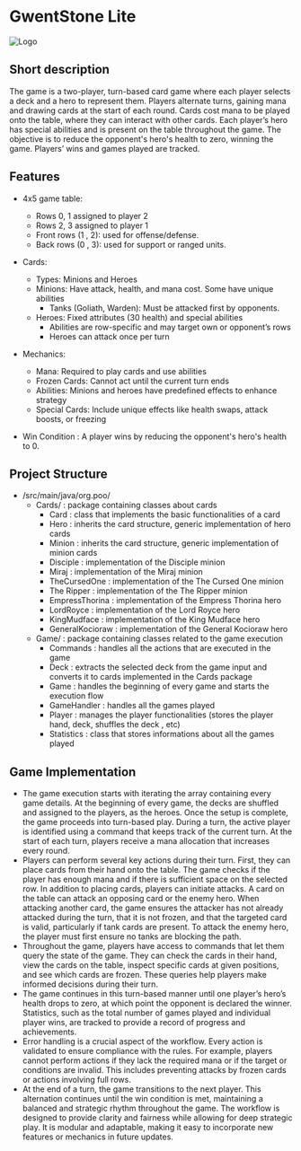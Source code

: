 
# GwentStone Lite

![Logo](https://ocw.cs.pub.ro/courses/_media/poo-ca-cd/teme/banner_poo-01.png?w=800&tok=16a3e9)

## Short description

The game is a two-player, turn-based card game where each player selects a deck and a hero to represent them. Players alternate turns, gaining mana and drawing cards at the start of each round. Cards cost mana to be played onto the table, where they can interact with other cards. Each player’s hero has special abilities and is present on the table throughout the game. The objective is to reduce the opponent's hero's health to zero, winning the game. Players’ wins and games played are tracked.


## Features

- 4x5 game table:
  - Rows 0, 1 assigned to player 2
  - Rows 2, 3 assigned to player 1
  - Front rows (1 , 2): used for offense/defense.
  - Back rows (0 , 3): used for support or ranged units.
- Cards:
  - Types: Minions and Heroes
  - Minions: Have attack, health, and mana cost. Some have unique abilities
    - Tanks (Goliath, Warden): Must be attacked first by opponents.
  - Heroes: Fixed attributes (30 health) and special abilities
    - Abilities are row-specific and may target own or opponent’s rows
    - Heroes can attack once per turn

- Mechanics:
  - Mana: Required to play cards and use abilities
  - Frozen Cards: Cannot act until the current turn ends
  - Abilities: Minions and heroes have predefined effects to enhance strategy
  - Special Cards: Include unique effects like health swaps, attack boosts, or freezing
-  Win Condition : A player wins by reducing the opponent's hero's health to 0.




## Project Structure
- /src/main/java/org.poo/
  - Cards/ : package containing classes about cards
    - Card : class that implements the basic functionalities of a card
    - Hero : inherits the card structure, generic implementation of hero cards
    - Minion : inherits the card structure, generic implementation of minion cards
    - Disciple : implementation of the Disciple minion
    - Miraj : implementation of the Miraj minion
    - TheCursedOne : implementation of the The Cursed One minion
    - The Ripper : implementation of the The Ripper minion
    - EmpressThorina : implementation of the Empress Thorina hero
    - LordRoyce : implementation of the Lord Royce hero
    - KingMudface : implementation of the King Mudface hero
    - GeneralKocioraw : implementation of the General Kocioraw hero
  - Game/ : package containing classes related to the game execution
    - Commands : handles all the actions that are executed in the game
    - Deck : extracts the selected deck from the game input and converts it to cards implemented in the Cards package
    - Game : handles the beginning of every game and starts the execution flow
    - GameHandler : handles all the games played
    - Player : manages the player functionalities (stores the player hand, deck, shuffles the deck , etc)
    - Statistics : class that stores informations about all the games played
## Game Implementation
- The game execution starts with iterating the array containing every game details. At the beginning of every game, the decks are shuffled and assigned to the players, as the heroes. Once the setup is complete, the game proceeds into turn-based play. During a turn, the active player is identified using a command that keeps track of the current turn. At the start of each turn, players receive a mana allocation that increases every round.
- Players can perform several key actions during their turn. First, they can place cards from their hand onto the table. The game checks if the player has enough mana and if there is sufficient space on the selected row. In addition to placing cards, players can initiate attacks. A card on the table can attack an opposing card or the enemy hero. When attacking another card, the game ensures the attacker has not already attacked during the turn, that it is not frozen, and that the targeted card is valid, particularly if tank cards are present. To attack the enemy hero, the player must first ensure no tanks are blocking the path.
- Throughout the game, players have access to commands that let them query the state of the game. They can check the cards in their hand, view the cards on the table, inspect specific cards at given positions, and see which cards are frozen. These queries help players make informed decisions during their turn.
- The game continues in this turn-based manner until one player’s hero’s health drops to zero, at which point the opponent is declared the winner. Statistics, such as the total number of games played and individual player wins, are tracked to provide a record of progress and achievements.
- Error handling is a crucial aspect of the workflow. Every action is validated to ensure compliance with the rules. For example, players cannot perform actions if they lack the required mana or if the target or conditions are invalid. This includes preventing attacks by frozen cards or actions involving full rows.
- At the end of a turn, the game transitions to the next player. This alternation continues until the win condition is met, maintaining a balanced and strategic rhythm throughout the game. The workflow is designed to provide clarity and fairness while allowing for deep strategic play. It is modular and adaptable, making it easy to incorporate new features or mechanics in future updates.

